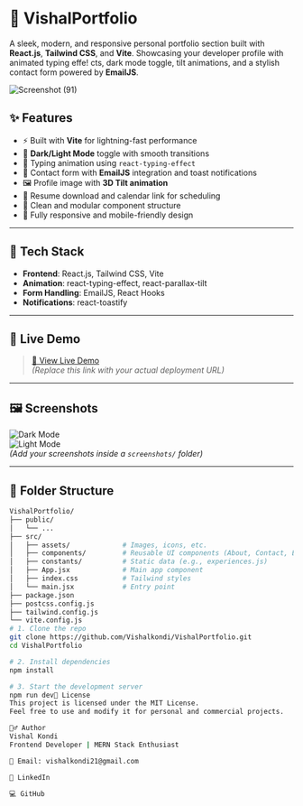 # 🌟 VishalPortfolio

A sleek, modern, and responsive personal portfolio section built with **React.js**, **Tailwind CSS**, and **Vite**. Showcasing your developer profile with animated typing effe!
cts, dark mode toggle, tilt animations, and a stylish contact form powered by **EmailJS**.


![Screenshot (91)](https://github.com/user-attachments/assets/8a18e4b5-d990-4a32-a4c8-19145f3968c1)

## ✨ Features

- ⚡ Built with **Vite** for lightning-fast performance
- 🎨 **Dark/Light Mode** toggle with smooth transitions
- 🎯 Typing animation using `react-typing-effect`
- 💌 Contact form with **EmailJS** integration and toast notifications
- 🖼️ Profile image with **3D Tilt animation**
- 🧾 Resume download and calendar link for scheduling
- 🧠 Clean and modular component structure
- 📱 Fully responsive and mobile-friendly design

---

## 🔧 Tech Stack

- **Frontend**: React.js, Tailwind CSS, Vite
- **Animation**: react-typing-effect, react-parallax-tilt
- **Form Handling**: EmailJS, React Hooks
- **Notifications**: react-toastify

---

## 🚀 Live Demo

> [🔗 View Live Demo](https://your-portfolio-url.com)  
> *(Replace this link with your actual deployment URL)*

---

## 🖼️ Screenshots

![Dark Mode](./screenshots/dark-mode.png)  
![Light Mode](./screenshots/light-mode.png)  
*(Add your screenshots inside a `screenshots/` folder)*

---

## 📂 Folder Structure

```bash
VishalPortfolio/
├── public/
│   └── ...
├── src/
│   ├── assets/             # Images, icons, etc.
│   ├── components/         # Reusable UI components (About, Contact, Experience)
│   ├── constants/          # Static data (e.g., experiences.js)
│   ├── App.jsx             # Main app component
│   ├── index.css           # Tailwind styles
│   └── main.jsx            # Entry point
├── package.json
├── postcss.config.js
├── tailwind.config.js
└── vite.config.js
# 1. Clone the repo
git clone https://github.com/Vishalkondi/VishalPortfolio.git
cd VishalPortfolio

# 2. Install dependencies
npm install

# 3. Start the development server
npm run dev📃 License
This project is licensed under the MIT License.
Feel free to use and modify it for personal and commercial projects.

🙋‍♂️ Author
Vishal Kondi
Frontend Developer | MERN Stack Enthusiast

📧 Email: vishalkondi21@gmail.com

💼 LinkedIn

💻 GitHub


